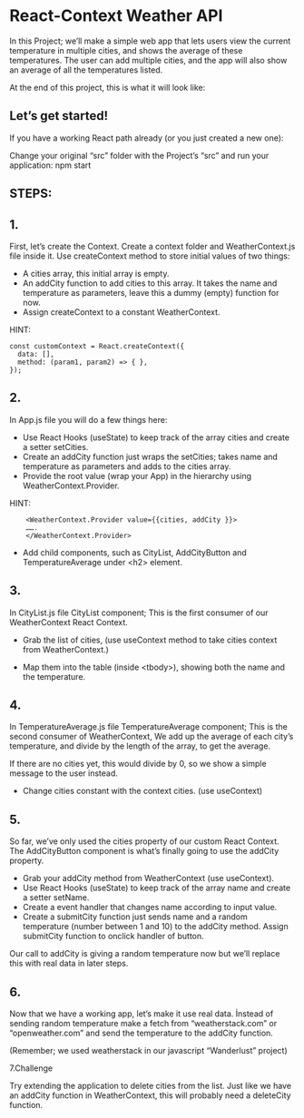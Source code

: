 # React-Context Weather API

In this Project; we’ll make a simple web app that lets users view the current temperature in multiple cities, and shows the average of these temperatures. The user can add multiple cities, and the app will also show an average of all the temperatures listed.

At the end of this project, this is what it will look like:
 
## Let’s get started!

If you have a working React path already (or you just created a new one):

Change your original “src” folder with the Project’s “src” and run your application: npm start

## STEPS:

## 1.
First, let’s create the Context. Create a context folder and WeatherContext.js file inside it. Use createContext method to store initial values of two things:
- A cities array, this initial array is empty.
- An addCity function to add cities to this array. It takes the name and temperature as parameters, leave this a dummy (empty) function for now.
- Assign createContext to a constant WeatherContext.

HINT:
```
const customContext = React.createContext({
  data: [],
  method: (param1, param2) => { },
});
```

## 2.
In App.js file you will do a few things here:
- Use React Hooks (useState) to keep track of the array cities and create a setter setCities.
- Create an addCity function just wraps the setCities; takes name and temperature as parameters and adds to the cities array.
- Provide the root value (wrap your App) in the hierarchy using WeatherContext.Provider.

HINT:
```
    <WeatherContext.Provider value={{cities, addCity }}>
	…….
    </WeatherContext.Provider>
```

- Add child components, such as CityList, AddCityButton and TemperatureAverage under \<h2> element.

## 3.
In CityList.js file CityList component; This is the first consumer of our WeatherContext React Context.

- Grab the list of cities, (use useContext method to take cities context from WeatherContext.)

- Map them into the table (inside \<tbody>), showing both the name and the temperature. 



## 4.
In TemperatureAverage.js file TemperatureAverage component; This is the second consumer of WeatherContext, We add up the average of each city’s temperature, and divide by the length of the array, to get the average.

If there are no cities yet, this would divide by 0, so we show a simple message to the user instead.
- Change cities constant with the context cities. (use useContext)

## 5.
So far, we’ve only used the cities property of our custom React Context. The AddCityButton component is what’s finally going to use the addCity property.
- Grab your addCity method from WeatherContext (use useContext).
- Use React Hooks (useState) to keep track of the array name and create a setter setName. 
- Create a event handler that changes name according to input value.
- Create a submitCity function just sends name and a random temperature (number between 1 and 10) to the addCity method. Assign submitCity function to onclick handler of button.

Our call to addCity is giving a random temperature now but we’ll replace this with real data in later steps.

## 6.
Now that we have a working app, let’s make it use real data. İnstead of sending random temperature make a fetch from “weatherstack.com” or “openweather.com” and send the temperature to the addCity function.

(Remember; we used weatherstack in our javascript “Wanderlust” project)

7.Challenge

Try extending the application to delete cities from the list. Just like we have an addCity function in WeatherContext, this will probably need a deleteCity function.
